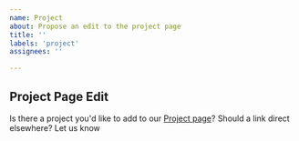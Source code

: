 ```yaml
---
name: Project
about: Propose an edit to the project page
title: ''
labels: 'project'
assignees: ''

---
```


## Project Page Edit

Is there a project you'd like to add to our [Project page](https://elements.datajoint.org/community/projects/)? 
Should a link direct elsewhere? Let us know
